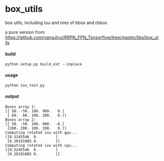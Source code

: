 # box_utils
box utils, including iou and nms of bbox and rbbox

a pure version from https://github.com/yangJirui/RRPN_FPN_Tensorflow/tree/master/libs/box_utils

#### build
```
python setup.py build_ext --inplace
```

#### usage
```
python iou_test.py
```
#### output
```
Boxes array 1:
[[ 50. -50. 100. 900.   0.]
 [ 60.  60. 100. 200.   0.]]
Boxes array 2:
[[ 50. -50. 100. 900.  -8.]
 [200. 200. 100. 200.   0.]]
Computing rotated iou with gpu...
[[0.5245546  0.        ]
 [0.20191085 0.        ]]
Computing rotated iou with cpu...
[[0.5245546  0.        ]
 [0.20191085 0.        ]]
```

